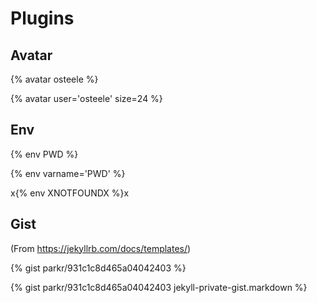 ---
---

# Plugins

## Avatar

{% avatar osteele %}

{% avatar user='osteele' size=24 %}

## Env

{% env PWD %}

{% env varname='PWD' %}

x{% env XNOTFOUNDX %}x

## Gist

(From <https://jekyllrb.com/docs/templates/>)

{% gist parkr/931c1c8d465a04042403 %}

{% gist parkr/931c1c8d465a04042403 jekyll-private-gist.markdown %}
